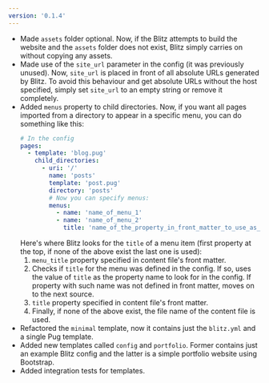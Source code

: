 ```yaml
---
version: '0.1.4'
---
```

* Made `assets` folder optional. Now, if the Blitz attempts to build the website and the `assets` folder does not exist, Blitz simply carries on without copying any assets.
* Made use of the `site_url` parameter in the config (it was previously unused). Now, `site_url` is placed in front of all absolute URLs generated by Blitz. To avoid this behaviour and get absolute URLs without the host specified, simply set `site_url` to an empty string or remove it completely.
* Added `menus` property to child directories. Now, if you want all pages imported from a directory to appear in a specific menu, you can do something like this:
    ```yaml
    # In the config
    pages:
      - template: 'blog.pug'
        child_directories:
          - uri: '/'
            name: 'posts'
            template: 'post.pug'
            directory: 'posts'
            # Now you can specify menus:
            menus:
              - name: 'name_of_menu_1'
              - name: 'name_of_menu_2'
                title: 'name_of_the_property_in_front_matter_to_use_as_title'
    ```
    Here's where Blitz looks for the `title` of a menu item (first property at the top, if none of the above exist the last one is used):
    1. `menu_title` property specified in content file's front matter.
    2. Checks if `title` for the menu was defined in the config. If so, uses the value of `title` as the property name to look for in the config. If property with such name was not defined in front matter, moves on to the next source.
    3. `title` property specified in content file's front matter.
    4. Finally, if none of the above exist, the file name of the content file is used.
* Refactored the `minimal` template, now it contains just the `blitz.yml` and a single Pug template.
* Added new templates called `config` and `portfolio`. Former contains just an example Blitz config and the latter is a simple portfolio website using Bootstrap.
* Added integration tests for templates.